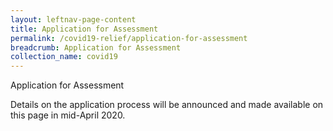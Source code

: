 ```yaml
---
layout: leftnav-page-content
title: Application for Assessment
permalink: /covid19-relief/application-for-assessment
breadcrumb: Application for Assessment
collection_name: covid19
---
```

Application for Assessment

Details on the application process will be announced and made available on this page in mid-April 2020. 
